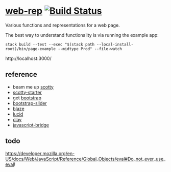 [web-rep](https://github.com/tonyday567/web-rep) [![Build Status](https://travis-ci.org/tonyday567/web-rep.svg)](https://travis-ci.org/tonyday567/web-rep)
===

Various functions and representations for a web page.

The best way to understand functionality is via running the example app:

```
stack build --test --exec "$(stack path --local-install-root)/bin/page-example --midtype Prod" --file-watch
```

http://localhost:3000/

reference
---

- beam me up [scotty](https://downloads.haskell.org/~ghc/latest/docs/html/users_guide/flags.html#flag-reference)
- [scotty-starter](https://github.com/scotty-web/scotty-starter)
- get [bootstrap](https://getbootstrap.com/)
- [bootstrap-slider](https://seiyria.com/bootstrap-slider)
- [blaze](http://hackage.haskell.org/package/blaze-html)
- [lucid](http://hackage.haskell.org/package/lucid)
- [clay](https://www.stackage.org/clay)
- [javascript-bridge](https://github.com/ku-fpg/javascript-bridge)


todo
---

https://developer.mozilla.org/en-US/docs/Web/JavaScript/Reference/Global_Objects/eval#Do_not_ever_use_eval!
